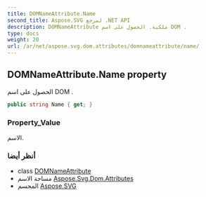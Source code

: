 ```yaml
---
title: DOMNameAttribute.Name
second_title: Aspose.SVG لمرجع .NET API
description: DOMNameAttribute ملكية. الحصول على اسم DOM .
type: docs
weight: 20
url: /ar/net/aspose.svg.dom.attributes/domnameattribute/name/
---
```

## DOMNameAttribute.Name property

الحصول على اسم DOM .

```csharp
public string Name { get; }
```

### Property_Value

الاسم.

### أنظر أيضا

* class [DOMNameAttribute](../)
* مساحة الاسم [Aspose.Svg.Dom.Attributes](../../domnameattribute/)
* المجسم [Aspose.SVG](../../../)


